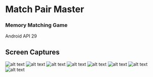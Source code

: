 # Match Pair Master
 
### Memory Matching Game
Android API 29

## Screen Captures
![alt text](https://github.com/rockyhuiop/MatchPairMaster/blob/main/ScreenShots/screen1.png) ![alt text](https://github.com/rockyhuiop/MatchPairMaster/blob/main/ScreenShots/screen2.png) ![alt text](https://github.com/rockyhuiop/MatchPairMaster/blob/main/ScreenShots/screen3.png) ![alt text](https://github.com/rockyhuiop/MatchPairMaster/blob/main/ScreenShots/screen4.png) ![alt text](https://github.com/rockyhuiop/MatchPairMaster/blob/main/ScreenShots/screen5.png) ![alt text](https://github.com/rockyhuiop/MatchPairMaster/blob/main/ScreenShots/screen6.png) ![alt text](https://github.com/rockyhuiop/MatchPairMaster/blob/main/ScreenShots/screen7.png) ![alt text](https://github.com/rockyhuiop/MatchPairMaster/blob/main/ScreenShots/screen8.png)
